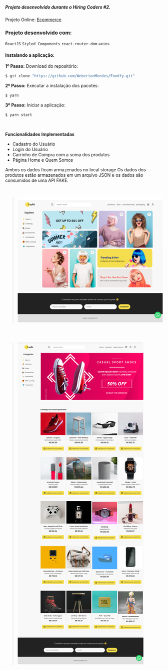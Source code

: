 ##### Projeto desenvolvido durante o Hiring Coders #2.

Projeto Online: <a href="https://ecommerce-hc-lovat.vercel.app/" target="_blank">Ecommerce</a>

### Projeto desenvolvido com:

`ReactJS` `Styled Components` `react-router-dom` `axios`
<br>

#### Instalando a aplicação:

**1º Passo:** Download do repositório:

```sh
$ git clone "https://github.com/WebertonMendes/Foodfy.git"
```

**2º Passo:** Executar a instalação dos pacotes:

```sh
$ yarn
```

**3º Passo:** Iniciar a aplicação:

```sh
$ yarn start
```

<br>

**Funcionalidades Implementadas**

- Cadastro do Usuário
- Login do Usuário
- Carrinho de Compra com a soma dos produtos
- Página Home e Quem Somos

Ambos os dados ficam armazenados no local storage
Os dados dos produtos estão armazenados em um arquivo JSON e os dados são consumidos de uma API FAKE.

<br>

> ![](https://github.com/WebertonMendes/LandingPageHC/blob/main/src/assets/LandingPageHC.png?raw=true)

<br>
<br>

> ![](https://github.com/WebertonMendes/EcommerceHC/blob/main/src/assets/EcommerceHC.png?raw=true)
